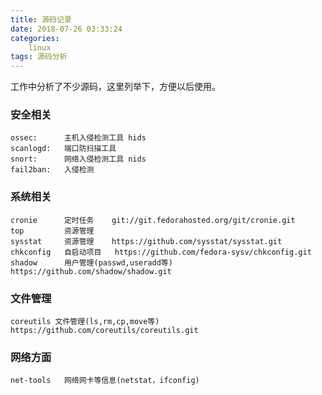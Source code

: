 ```yaml
---
title: 源码记录
date: 2018-07-26 03:33:24
categories: 
	linux
tags: 源码分析
---
```


工作中分析了不少源码，这里列举下，方便以后使用。


### 安全相关
	ossec:		主机入侵检测工具 hids	
	scanlogd: 	端口防扫描工具
	snort: 		网络入侵检测工具 nids
	fail2ban:	入侵检测

<!--more -->

### 系统相关
	cronie 		定时任务	git://git.fedorahosted.org/git/cronie.git
	top     	资源管理
	sysstat 	资源管理	https://github.com/sysstat/sysstat.git
	chkconfig	自启动项目	https://github.com/fedora-sysv/chkconfig.git
	shadow		用户管理(passwd,useradd等) https://github.com/shadow/shadow.git

### 文件管理
	coreutils 文件管理(ls,rm,cp,move等)	https://github.com/coreutils/coreutils.git
	

### 网络方面
	net-tools	网络网卡等信息(netstat，ifconfig)
